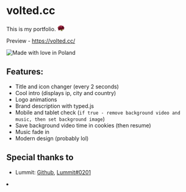 # volted.cc
This is my portfolio. <img class="emoticon" src="assets/icons/rose.png">

Preview - https://volted.cc/

![Made with love in Poland](https://madewithlove.now.sh/pl?heart=true)

## Features:
* Title and icon changer (every 2 seconds)
* Cool intro (displays ip, city and country)
* Logo animations
* Brand description with typed.js
* Mobile and tablet check (`if true - remove background video and music, then set background image`)
* Save background video time in cookies (then resume)
* Music fade in
* Modern design (probably lol)

## Special thanks to
* Lummit: <a href="https://github.com/szolowicz" target="_BLANK">Github,</a> <a href="https://discord.com/" target="_BLANK">Lummit#0201</a>

<li><a data-placement="bottom" title="Steam" style="border-radius:13px;" class="fab fa-steam" target="_blank" href="https://steamcommunity.com/id/skere/"><div class="overlay"></div></a></li>
